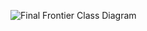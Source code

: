 ![Final Frontier Class Diagram](https://github.com/TomoCroissant/Crab/blob/main/Images/finalFrontierClassDiagram.png?raw=true)
